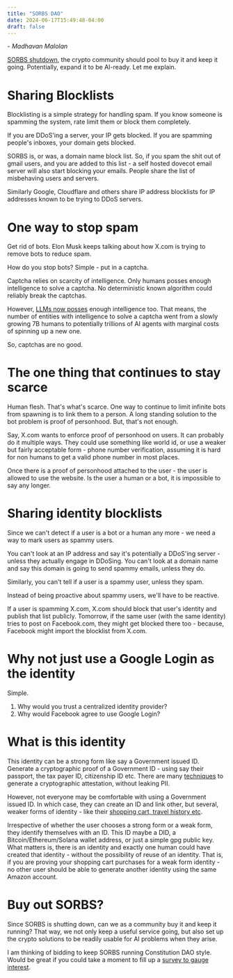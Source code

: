 ```yaml
---
title: "SORBS DAO"
date: 2024-06-17T15:49:48-04:00
draft: false
---
```

_- Madhavan Malolan_


[SORBS shutdown](https://www.theregister.com/2024/06/07/sorbs_closed/), the crypto community should pool to buy it and keep it going. 
Potentially, expand it to be AI-ready. Let me explain.

# Sharing Blocklists
Blocklisting is a simple strategy for handling spam. If you know someone is spamming the system, rate limit them or block them completely.

If you are DDoS'ing a server, your IP gets blocked.
If you are spamming people's inboxes, your domain gets blocked.

SORBS is, or was, a domain name block list. So, if you spam the shit out of gmail users, and you are added to this list - a self hosted dovecot email server will also start blocking your emails. People share the list of misbehaving users and servers.

Similarly Google, Cloudflare and others share IP address blocklists for IP addresses known to be trying to DDoS servers.

# One way to stop spam
Get rid of bots. Elon Musk keeps talking about how X.com is trying to remove bots to reduce spam.

How do you stop bots? Simple - put in a captcha.

Captcha relies on scarcity of intelligence. Only humans posses enough intelligence to solve a captcha.
No deterministic known algorithm could reliably break the captchas. 

However, [LLMs now posses](https://www.reddit.com/r/LocalLLaMA/comments/16wwsc0/multimodalllm_could_be_dealigned_with_visual/) enough intelligence too. That means, the number of entities with intelligence to solve a captcha went from a slowly growing 7B humans to potentially trillions of AI agents with marginal costs of spinning up a new one.

So, captchas are no good.

# The one thing that continues to stay scarce
Human flesh. That's what's scarce. One way to continue to limit infinite bots from spawning is to link them to a person. A long standing solution to the bot problem is proof of personhood. But, that's not enough.

Say, X.com wants to enforce proof of personhood on users. It can probably do it multiple ways. They could use something like world id, or use a weaker but fairly acceptable form - phone number verification, assuming it is hard for non humans to get a valid phone number in most places.

Once there is a proof of personhood attached to the user - the user is allowed to use the website. Is the user a human or a bot, it is impossible to say any longer. 

# Sharing identity blocklists
Since we can't detect if a user is a bot or a human any more - we need a way to mark users as spammy users. 

You can't look at an IP address and say it's potentially a DDoS'ing server - unless they actually engage in DDoSing. You can't look at a domain name and say this domain is going to send spammy emails, unless they do.

Similarly, you can't tell if a user is a spammy user, unless they spam.

Instead of being proactive about spammy users, we'll have to be reactive.

If a user is spamming X.com, X.com should block that user's identity and publish that list publicly. 
Tomorrow, if the same user (with the same identity) tries to post on Facebook.com, they might get blocked there too - because, Facebook might import the blocklist from X.com. 

# Why not just use a Google Login as the identity
Simple. 
1. Why would you trust a centralized identity provider?
2. Why would Facebook agree to use Google Login?

# What is this identity
This identity can be a strong form like say a Government issued ID.
Generate a cryptographic proof of a Government ID - using say their passport, the tax payer ID, citizenship ID etc. 
There are many [techniques](https://reclaimprotocol.org) to generate a cryptographic attestation, without leaking PII.

However, not everyone may be comfortable with using a Government issued ID. In which case, they can create an ID and link other, but several, weaker forms of identity - like their [shopping cart, travel history etc](https://link.reclaimprotocol.org/pop). 

Irrespective of whether the user chooses a strong form or a weak form, they identify themselves with an ID. This ID maybe a DID, a Bitcoin/Ethereum/Solana wallet address, or just a simple gpg public key.
What matters is, there is an identity and exactly one human could have created that identity - without the possibility of reuse of an identity. That is, if you are proving your shopping cart purchases for a weak form identity - no other user should be able to generate another identity using the same Amazon account.

# Buy out SORBS?
Since SORBS is shutting down, can we as a community buy it and keep it running? That way, we not only keep a useful service going, but also set up the crypto solutions to be readily usable for AI problems when they arise.

I am thinking of bidding to keep SORBS running Constitution DAO style. Would be great if you could take a moment to fill up a [survey to gauge interest](https://forms.gle/sxY4k6v1BevegNkS9).